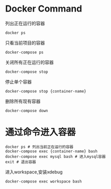 # Docker Command

列出正在运行的容器

```docker
docker ps
```

只看当前项目的容器

```docker
docker-compose ps
```

关闭所有正在运行的容器

```docker
docker-compose stop
```

停止单个容器

```docker
docker-compose stop {container-name}
```

删除所有现有容器

```docker
docker-compose down
```

# 通过命令进入容器

```docker
docker ps # 列出当前正在运行的容器
docker-compose exec {container-name} bash
docker-compose exec mysql bash # 进入mysql容器
exit # 退出容器
```

进入workspace,安装xdebug

```bash
docker-compose exec workspace bash
```

